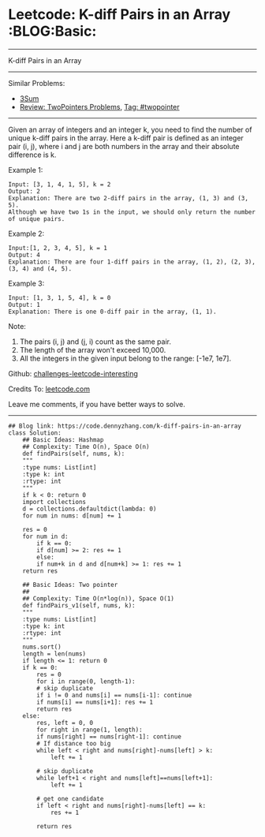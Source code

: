 
# Leetcode: K-diff Pairs in an Array     :BLOG:Basic:

---

K-diff Pairs in an Array  

---

Similar Problems:  

-   [3Sum](https://code.dennyzhang.com/3sum)
-   [Review: TwoPointers Problems](https://code.dennyzhang.com/review-twopointer), [Tag: #twopointer](https://code.dennyzhang.com/tag/twopointer)

---

Given an array of integers and an integer k, you need to find the number of unique k-diff pairs in the array. Here a k-diff pair is defined as an integer pair (i, j), where i and j are both numbers in the array and their absolute difference is k.  

Example 1:  

    Input: [3, 1, 4, 1, 5], k = 2
    Output: 2
    Explanation: There are two 2-diff pairs in the array, (1, 3) and (3, 5).
    Although we have two 1s in the input, we should only return the number of unique pairs.

Example 2:  

    Input:[1, 2, 3, 4, 5], k = 1
    Output: 4
    Explanation: There are four 1-diff pairs in the array, (1, 2), (2, 3), (3, 4) and (4, 5).

Example 3:  

    Input: [1, 3, 1, 5, 4], k = 0
    Output: 1
    Explanation: There is one 0-diff pair in the array, (1, 1).

Note:  

1.  The pairs (i, j) and (j, i) count as the same pair.
2.  The length of the array won't exceed 10,000.
3.  All the integers in the given input belong to the range: [-1e7, 1e7].

Github: [challenges-leetcode-interesting](https://github.com/DennyZhang/challenges-leetcode-interesting/tree/master/problems/k-diff-pairs-in-an-array)  

Credits To: [leetcode.com](https://leetcode.com/problems/k-diff-pairs-in-an-array/description/)  

Leave me comments, if you have better ways to solve.  

---

    ## Blog link: https://code.dennyzhang.com/k-diff-pairs-in-an-array
    class Solution:
        ## Basic Ideas: Hashmap
        ## Complexity: Time O(n), Space O(n)
        def findPairs(self, nums, k):
    	"""
    	:type nums: List[int]
    	:type k: int
    	:rtype: int
    	"""
    	if k < 0: return 0
    	import collections
    	d = collections.defaultdict(lambda: 0)
    	for num in nums: d[num] += 1
    
    	res = 0
    	for num in d:
    	    if k == 0:
    		if d[num] >= 2: res += 1
    	    else:
    		if num+k in d and d[num+k] >= 1: res += 1
    	return res
    
        ## Basic Ideas: Two pointer
        ##
        ## Complexity: Time O(n*log(n)), Space O(1)
        def findPairs_v1(self, nums, k):
    	"""
    	:type nums: List[int]
    	:type k: int
    	:rtype: int
    	"""
    	nums.sort()
    	length = len(nums)
    	if length <= 1: return 0
    	if k == 0:
    	    res = 0
    	    for i in range(0, length-1):
    		# skip duplicate
    		if i != 0 and nums[i] == nums[i-1]: continue
    		if nums[i] == nums[i+1]: res += 1
    	    return res
    	else:
    	    res, left = 0, 0
    	    for right in range(1, length):
    		if nums[right] == nums[right-1]: continue
    		# If distance too big
    		while left < right and nums[right]-nums[left] > k:
    		    left += 1
    
    		# skip duplicate
    		while left+1 < right and nums[left]==nums[left+1]:
    		    left += 1
    
    		# get one candidate
    		if left < right and nums[right]-nums[left] == k:
    		    res += 1
    
    	    return res

